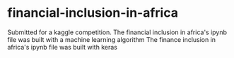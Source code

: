 # financial-inclusion-in-africa

Submitted for a kaggle competition.
The financial inclusion in africa's ipynb file was built with a machine learning algorithm
The finance inclusion in africa's ipynb file was built with keras
